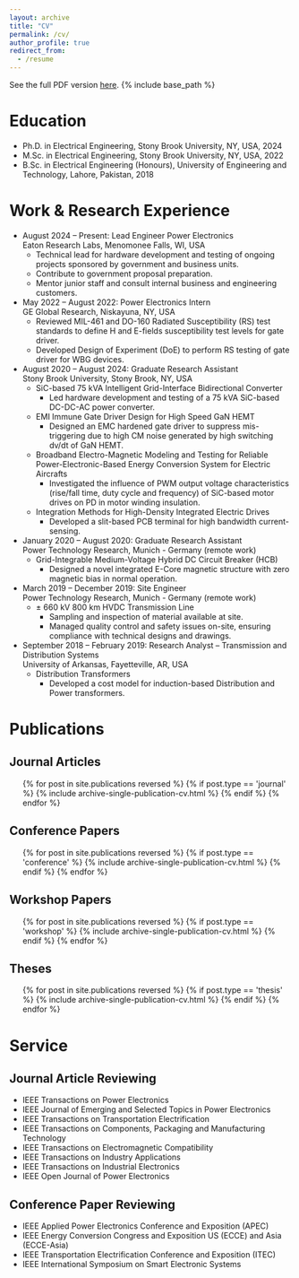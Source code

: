 ```yaml
---
layout: archive
title: "CV"
permalink: /cv/
author_profile: true
redirect_from:
  - /resume
---
```

See the full PDF version [here](/files/Abdul_Basit_Mirza_CV.pdf).
{% include base_path %}

Education
======
* Ph.D. in Electrical Engineering, Stony Brook University, NY, USA, 2024
* M.Sc. in Electrical Engineering, Stony Brook University, NY, USA, 2022
* B.Sc. in Electrical Engineering (Honours), University of Engineering and Technology, Lahore, Pakistan, 2018

Work & Research Experience
======

* August 2024 – Present: Lead Engineer Power Electronics <br> 
  Eaton Research Labs, Menomonee Falls, WI, USA
  * Technical lead for hardware development and testing of ongoing projects sponsored by government and business units.
  * Contribute to government proposal preparation.
  * Mentor junior staff and consult internal business and engineering customers.
* May 2022 – August 2022: Power Electronics Intern <br> 
  GE Global Research, Niskayuna, NY, USA
  * Reviewed MIL-461 and DO-160 Radiated Susceptibility (RS) test standards to define H and E-fields susceptibility test levels for gate driver.
  * Developed Design of Experiment (DoE) to perform RS testing of gate driver for WBG devices.
* August 2020 – August 2024: Graduate Research Assistant <br> 
  Stony Brook University, Stony Brook, NY, USA
  * SiC-based 75 kVA Intelligent Grid-Interface Bidirectional Converter  
    * Led hardware development and testing of a 75 kVA SiC-based DC-DC-AC power converter. 
  * EMI Immune Gate Driver Design for High Speed GaN HEMT
    * Designed an EMC hardened gate driver to suppress mis-triggering due to high CM noise generated by high switching dv/dt of GaN HEMT.
  * Broadband Electro-Magnetic Modeling and Testing for Reliable Power-Electronic-Based Energy Conversion System for Electric Aircrafts
    * Investigated the influence of PWM output voltage characteristics (rise/fall time, duty cycle and frequency) of SiC-based motor drives on PD in motor winding insulation.
  * Integration Methods for High-Density Integrated Electric Drives
    * Developed a slit-based PCB terminal for high bandwidth current-sensing.
* January 2020 – August 2020: Graduate Research Assistant <br> 
  Power Technology Research, Munich - Germany	(remote work)
  * Grid-Integrable Medium-Voltage Hybrid DC Circuit Breaker (HCB)
    * Designed a novel integrated E-Core magnetic structure with zero magnetic bias in normal operation.
* March 2019 – December 2019: Site Engineer <br> 
  Power Technology Research, Munich - Germany	(remote work)
  * ± 660 kV 800 km HVDC Transmission Line
    * Sampling and inspection of material available at site.
    * Managed quality control and safety issues on-site, ensuring compliance with technical designs and drawings.
* September 2018 – February 2019: Research Analyst – Transmission and Distribution Systems  <br> 
  University of Arkansas, Fayetteville, AR, USA
  * Distribution Transformers
    * Developed a cost model for induction-based Distribution and Power transformers.

Publications
======

<!-- Preprints
-----
  <ul>{% for post in site.publications reversed %}
    {% if post.type == 'preprint' %}
      {% include archive-single-publication-cv.html %}
    {% endif %}
  {% endfor %}</ul> -->

Journal Articles
-----
  <ul>{% for post in site.publications reversed %}
    {% if post.type == 'journal' %}
      {% include archive-single-publication-cv.html %}
    {% endif %}
  {% endfor %}</ul>

Conference Papers
-----
  <ul>{% for post in site.publications reversed %}
    {% if post.type == 'conference' %}
      {% include archive-single-publication-cv.html %}
    {% endif %}
  {% endfor %}</ul>

Workshop Papers
-----
  <ul>{% for post in site.publications reversed %}
    {% if post.type == 'workshop' %}
      {% include archive-single-publication-cv.html %}
    {% endif %}
  {% endfor %}</ul>

Theses
-----
  <ul>{% for post in site.publications reversed %}
    {% if post.type == 'thesis' %}
      {% include archive-single-publication-cv.html %}
    {% endif %}
  {% endfor %}</ul>


Service
======

Journal Article Reviewing
----
* IEEE Transactions on Power Electronics 
* IEEE Journal of Emerging and Selected Topics in Power Electronics
* IEEE Transactions on Transportation Electrification
* IEEE Transactions on Components, Packaging and Manufacturing Technology
* IEEE Transactions on Electromagnetic Compatibility
* IEEE Transactions on Industry Applications
* IEEE Transactions on Industrial Electronics
* IEEE Open Journal of Power Electronics

Conference Paper Reviewing
----
* IEEE Applied Power Electronics Conference and Exposition (APEC)
* IEEE Energy Conversion Congress and Exposition US (ECCE) and Asia (ECCE-Asia)
* IEEE Transportation Electrification Conference and Exposition (ITEC)
* IEEE International Symposium on Smart Electronic Systems
